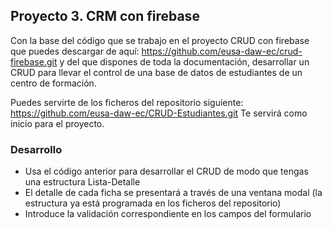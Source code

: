 ## Proyecto 3. CRM con firebase

Con la base del código que se trabajo en el proyecto CRUD con firebase que puedes descargar de aquí: https://github.com/eusa-daw-ec/crud-firebase.git y del que dispones de toda la documentación, desarrollar un CRUD para llevar el control de una base de datos de estudiantes de un centro de formación.

Puedes servirte de los ficheros del repositorio siguiente: https://github.com/eusa-daw-ec/CRUD-Estudiantes.git
Te servirá como inicio para el proyecto.

### Desarrollo

- Usa el código anterior para desarrollar el CRUD de modo que tengas una estructura Lista-Detalle
- El detalle de cada ficha se presentará a través de una ventana modal (la estructura ya está programada en los ficheros del repositorio)
- Introduce la validación correspondiente en los campos del formulario
